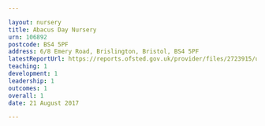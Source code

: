 ```yaml
---

layout: nursery
title: Abacus Day Nursery
urn: 106892
postcode: BS4 5PF
address: 6/8 Emery Road, Brislington, Bristol, BS4 5PF
latestReportUrl: https://reports.ofsted.gov.uk/provider/files/2723915/urn/106892.pdf
teaching: 1
development: 1
leadership: 1
outcomes: 1
overall: 1
date: 21 August 2017

---
```

